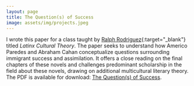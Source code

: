 ```yaml
---
layout: page
title: The Question(s) of Success
image: assets/img/projects.jpeg
---
```


I wrote this paper for a class taught by [Ralph Rodriguez](https://vivo.brown.edu/display/rrodrigu){:target="_blank"} titled <em>Latinx Cultural Theory</em>. The paper seeks to understand how Americo Paredes and Abraham Cahan conceptualize questions surrounding immigrant success and assimilation. It offers a close reading on the final chapters of these novels and challenges predominant scholarship in the field about these novels, drawing on additional multicultural literary theory. The PDF is available for download: [The Question(s) of Success](/writings/academic/The%20Question(s)%20of%20Success.pdf).
<br />
<br />
<br />
